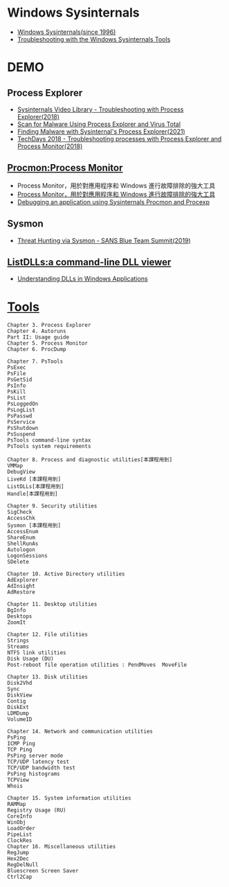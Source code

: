 # Windows Sysinternals
- [Windows Sysinternals(since 1996)](https://docs.microsoft.com/en-us/sysinternals/)
- [Troubleshooting with the Windows Sysinternals Tools](https://docs.microsoft.com/en-us/sysinternals/resources/troubleshooting-book)

# DEMO
## Process Explorer
- [Sysinternals Video Library - Troubleshooting with Process Explorer(2018)](https://www.youtube.com/watch?v=YGtsMa9wbjw)
- [Scan for Malware Using Process Explorer and Virus Total](https://www.youtube.com/watch?v=RnPtuTbqzd4)
- [Finding Malware with Sysinternal's Process Explorer(2021)](https://www.youtube.com/watch?v=y2bNLCWHFNs)
- [TechDays 2018 - Troubleshooting processes with Process Explorer and Process Monitor(2018)](https://www.youtube.com/watch?v=rxpoWXLho9Y)

## [Procmon:Process Monitor](https://docs.microsoft.com/en-us/sysinternals/downloads/procmon)
- Process Monitor，用於對應用程序和 Windows 進行故障排除的強大工具
- [Process Monitor，用於對應用程序和 Windows 進行故障排除的強大工具](https://www.youtube.com/watch?v=UL1msF9-bnk)
- [Debugging an application using Sysinternals Procmon and Procexp](https://www.youtube.com/watch?v=pjKNx41Ubxw)

## Sysmon
- [Threat Hunting via Sysmon - SANS Blue Team Summit(2019)](https://www.youtube.com/watch?v=7dEfKn70HCI)

## [ListDLLs:a command-line DLL viewer](https://docs.microsoft.com/en-us/sysinternals/downloads/listdlls)
- [Understanding DLLs in Windows Applications](https://www.youtube.com/watch?v=XXkxkruDRmA)


# [Tools](https://www.oreilly.com/library/view/troubleshooting-with-the/9780133986549/)
```
Chapter 3. Process Explorer
Chapter 4. Autoruns
Part II: Usage guide
Chapter 5. Process Monitor
Chapter 6. ProcDump

Chapter 7. PsTools
PsExec
PsFile
PsGetSid
PsInfo
PsKill
PsList
PsLoggedOn
PsLogList
PsPasswd
PsService
PsShutdown
PsSuspend
PsTools command-line syntax
PsTools system requirements

Chapter 8. Process and diagnostic utilities[本課程用到]
VMMap
DebugView
LiveKd [本課程用到]
ListDLLs[本課程用到]
Handle[本課程用到]

Chapter 9. Security utilities
SigCheck
AccessChk
Sysmon [本課程用到]
AccessEnum
ShareEnum
ShellRunAs
Autologon
LogonSessions
SDelete

Chapter 10. Active Directory utilities
AdExplorer
AdInsight
AdRestore

Chapter 11. Desktop utilities
BgInfo
Desktops
ZoomIt

Chapter 12. File utilities
Strings
Streams
NTFS link utilities
Disk Usage (DU)
Post-reboot file operation utilities : PendMoves  MoveFile

Chapter 13. Disk utilities
Disk2Vhd
Sync
DiskView
Contig
DiskExt
LDMDump
VolumeID

Chapter 14. Network and communication utilities
PsPing
ICMP Ping
TCP Ping
PsPing server mode
TCP/UDP latency test
TCP/UDP bandwidth test
PsPing histograms
TCPView
Whois

Chapter 15. System information utilities
RAMMap
Registry Usage (RU)
CoreInfo
WinObj
LoadOrder
PipeList
ClockRes
Chapter 16. Miscellaneous utilities
RegJump
Hex2Dec
RegDelNull
Bluescreen Screen Saver
Ctrl2Cap
```
